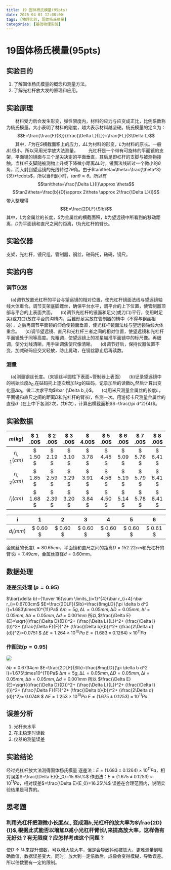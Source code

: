```yaml
---
title: 19 固体杨氏模量(95pts)
date: 2025-04-01 12:00:00
tags: [物理实验, 固体杨氏模量]
categories: [基础物理实验]
---
```

# 19固体杨氏模量(95pts)
## 实验目的
1. 了解固体杨氏模量的概念和测量方法。
2. 了解光杠杆放大发的原理和应用。


## 实验原理
&emsp;&emsp;材料受力后会发生形变，弹性限度内，材料的应力与应变成正比，比例系数称为杨氏模量。大小表明了材料的刚度，越大表示材料越坚硬。杨氏模量的定义为：
$$E=\frac{\frac{F}{S}}{\frac{\Delta L}{L}}=\frac{FL}{S\Delta L}$$
&emsp;&emsp;其中，$F$为在$S$横截面积上的应力，$\Delta L$为材料的形变，$L$为材料的原长。一般$\Delta L$很小，所以采用光学放大法测量。
&emsp;&emsp;光杠杆是一个带有可旋转的平面镜的支架，平面镜的镜面与三个足尖决定的平面垂直，其后足即杠杆的支脚与被测物接触。当杠杆支脚随被测物上升或下降微小距离$\Delta L$时，镜面法线转过一个微小的$\theta$角，而入射到望远镜的光线转过$2 \theta$角。由于$tan\theta=\theta+\frac{\theta^3}{3!}+\cdots$，所以当$\theta$很小时，$tan\theta \approx \theta$。所以有
$$tan\theta=\frac{\Delta L}{l}\approx \theta$$
$$tan2\theta=\frac{b}{D}\approx 2\theta \approx 2\frac{\Delta L}{l}$$
带入整理得
$$E=\frac{2DLF}{Slb}$$
其中，$L$为金属丝的长度，$S$为金属丝的横截面积，$b$为望远镜中所看到的移动距离，$D$为平面镜和直尺之间的距离，$l$为光杠杆的臂长。


## 实验仪器
支架，光杠杆，镜尺组，管制器，钢丝，砝码托，砝码，钢尺。
## 实验内容
### 调节仪器
&emsp;(a)调节放置光杠杆的平台与望远镜的相对位置，使光杠杆镜面法线与望远镜轴线大体重合。调节支架底脚螺丝，确保平台水平，调平台的上下位置，使管制器顶部与平台的上表面共面。
&emsp;(b)调节光杠杆的镜面和足尖(或刀口)平行，使用时足尖(或刀口)放在平台的沟槽内，后锥形足尖放在管制器的槽中（不得与钢丝相碰），之后再调节平面镜的仰角使镜面垂直，使光杠杆镜面法线与望远镜轴线大体重合。
&emsp;(c)调节望远镜、直尺和光杠杆三者之间的相对位置，使望远镜和光杠杆平面镜处于同等高度。先粗调，使望远镜上的准星瞄准平面镜中的标尺像。再细调，使分划线清晰，用手轮调焦使尺像清晰。
&emsp;(d)调节好后，保持仪器位置不变，加减砝码应交叉轻放，防止晃动，在钢丝静止后再读数。
### 测量
&emsp;(a)测量钢丝长度。（夹钢丝半圆柱下表面~管制器上表面）
&emsp;(b)记录望远镜中的初始长度$b_0$,在砝码托上逐次增加$1kg$的砝码，记录加后的读数$b_i$,然后计算出变化量$\Delta b_i$，做二次求平均$\bar {\Delta b_i}$。
&emsp;(c)用米尺测量金属丝的长度$L$，平面镜和直尺之间的距离$D$和光杠杆的臂长$l$，各测一次。用游标卡尺测量金属丝的直径$d$（在上中下各测2次，共6次），计算出横截面积$S=\frac{\pi d^2}{4}$。

## 实验数据

|$m(kg)$|$ 1 .00$|$ 2 .00$|$ 3 .00$|$ 4.00$|$ 5 .00$|$ 6 .00$|$ 7 .00$|$ 8 .00$|
|:--:|:--:|:--:|:--:|:--:|:--:|:--:|:--:|:--:|
|$r_{i,1}(cm)$|$ 1.50 $|$ 2.19 $|$ 3.10 $|$ 3.78 $|$ 4.45 $|$ 5.09 $|$ 5.76 $|$ 6.41 $|
|$r_{i,2}(cm)$|$ 1.85 $|$ 2.59 $|$ 3.29 $|$ 3.91 $|$ 4.56 $|$ 5.19 $|$ 5.79 $|$ 6.41 $|
|$\bar r_i(cm)$|$ 1.68 $|$ 2.39 $|$ 3.20 $|$ 3.84 $|$ 4.50 $|$ 5.14 $|$ 5.78 $|$ 6.41 $|

|$i$|$1$|$2$|$3$|$4$|$5$|$6$|
|:--:|:--:|:--:|:--:|:--:|:--:|:--:|
|$d_i(mm)$|$ 0.60 $|$ 0.60 $|$ 0.60 $|$ 0.60 $|$ 0.60 $|$ 0.61 $|


金属丝的长度$L=80.65cm$，平面镜和直尺之间的距离$D=152.22cm$和光杠杆的臂长$l=7.49cm$，金属丝直径$\bar d=0.60mm$。
## 数据处理
### 逐差法处理 ($p=0.95$)
$\bar{\delta b}={1\over 16}\sum \limits_{i=1}^{4}(\bar r_{i+4}-\bar r_i)=0.6703cm$
$E=\frac{2DLF}{Slb}=\frac{8mgLD}{\pi \delta b d^2 l}=1.683\times10^{11}Pa$
$∆m=5g,∆L = 0.05mm,∆D =0.05mm,∆l = 0.05mm,∆b = 0.05mm,∆d = 0.001mm$
所以
$\frac{\Delta E}{E}=\sqrt{(\frac{\Delta D}{D})^2+
(\frac{\Delta L}{L})^2+
(\frac{\Delta l}{l})^2+
(\frac{\Delta F}{F})^2+
(\frac{\Delta b}{b})^2+
(\frac{2\Delta d}{d})^2}=0.0751
$
$\Delta E=1.264\times10^{10}Pa$
$E=(1.683\pm 0.1264)\times10^{11}Pa$

### 作图法($p=0.95$)

<div style="margin-bottom: 1px">
<img style="border-radius: 0.3125em;
    box-shadow: 0 2px 4px 0 rgba(34,36,38,.12),0 2px 10px 0 rgba(34,36,38,.08);" 
    src=".\imgs\1.png">
</div>
<div style="margin-bottom: 20px;">

$\delta b=0.6734cm$
$E=\frac{2DLF}{Slb}=\frac{8mgLD}{\pi \delta b d^2 l}=1.675\times10^{11}Pa$
$∆m=5g,∆L = 0.05mm,∆D =0.05mm,∆l = 0.05mm,∆b = 0.05mm,∆d = 0.001mm$
所以
$\frac{\Delta E}{E}=\sqrt{(\frac{\Delta D}{D})^2+
(\frac{\Delta L}{L})^2+
(\frac{\Delta l}{l})^2+
(\frac{\Delta F}{F})^2+
(\frac{\Delta b}{b})^2+
(\frac{2\Delta d}{d})^2}= 0.0748
$
$\Delta E=1.253\times10^{10}Pa$
$E=(1.675\pm 0.1253)\times10^{11}Pa$

## 误差分析
1. 光杆未水平
2. 在未稳定时读数
3. 仪器的测量误差

## 实验结论
经过光杠杆放大法测得固体杨氏模量
逐差法：$E=(1.683\pm 0.1264)\times10^{11}Pa$，相对误差$=\frac{\Delta E}{E_0}=15.85\%$
作图法：$E=(1.675\pm 0.1253)\times10^{11}Pa$，相对误差$=\frac{\Delta E}{E_0}=16.25\%$
误差在合理范围内，说明实验结果是可靠的。

## 思考题
### 利用光杠杆把测微小长度$\Delta L$, 变成测$b$,光杠杆的放大率为$\frac{2D}{l}$,根据此式能否以增加$D$减小光杠杆臂长$l$,来提高放大率，这样做有无好处？有无限度？应怎样考虑这个问题？
使$D\uparrow l\downarrow$来提升倍数，可以增大放大率，但是会导致抖动被放大，更难测量到精确数值，数据误差变大。同时，放大到一定倍数后，成像会变得模糊，导致误差。所以倍数要有一定的限制。
